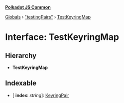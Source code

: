 **[Polkadot JS Common](../README.md)**

[Globals](../globals.md) › ["testingPairs"](../modules/_testingpairs_.md) › [TestKeyringMap](_testingpairs_.testkeyringmap.md)

# Interface: TestKeyringMap

## Hierarchy

* **TestKeyringMap**

## Indexable

* \[ **index**: *string*\]: [KeyringPair](_types_.keyringpair.md)